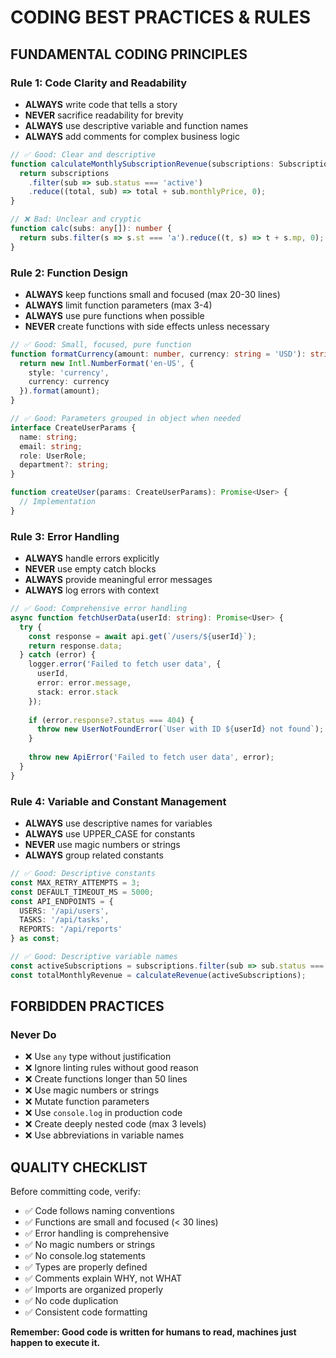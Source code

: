# CODING BEST PRACTICES & RULES

## FUNDAMENTAL CODING PRINCIPLES

### Rule 1: Code Clarity and Readability
- **ALWAYS** write code that tells a story
- **NEVER** sacrifice readability for brevity
- **ALWAYS** use descriptive variable and function names
- **ALWAYS** add comments for complex business logic

```typescript
// ✅ Good: Clear and descriptive
function calculateMonthlySubscriptionRevenue(subscriptions: Subscription[]): number {
  return subscriptions
    .filter(sub => sub.status === 'active')
    .reduce((total, sub) => total + sub.monthlyPrice, 0);
}

// ❌ Bad: Unclear and cryptic
function calc(subs: any[]): number {
  return subs.filter(s => s.st === 'a').reduce((t, s) => t + s.mp, 0);
}
```

### Rule 2: Function Design
- **ALWAYS** keep functions small and focused (max 20-30 lines)
- **ALWAYS** limit function parameters (max 3-4)
- **ALWAYS** use pure functions when possible
- **NEVER** create functions with side effects unless necessary

```typescript
// ✅ Good: Small, focused, pure function
function formatCurrency(amount: number, currency: string = 'USD'): string {
  return new Intl.NumberFormat('en-US', {
    style: 'currency',
    currency: currency
  }).format(amount);
}

// ✅ Good: Parameters grouped in object when needed
interface CreateUserParams {
  name: string;
  email: string;
  role: UserRole;
  department?: string;
}

function createUser(params: CreateUserParams): Promise<User> {
  // Implementation
}
```

### Rule 3: Error Handling
- **ALWAYS** handle errors explicitly
- **NEVER** use empty catch blocks
- **ALWAYS** provide meaningful error messages
- **ALWAYS** log errors with context

```typescript
// ✅ Good: Comprehensive error handling
async function fetchUserData(userId: string): Promise<User> {
  try {
    const response = await api.get(`/users/${userId}`);
    return response.data;
  } catch (error) {
    logger.error('Failed to fetch user data', {
      userId,
      error: error.message,
      stack: error.stack
    });
    
    if (error.response?.status === 404) {
      throw new UserNotFoundError(`User with ID ${userId} not found`);
    }
    
    throw new ApiError('Failed to fetch user data', error);
  }
}
```

### Rule 4: Variable and Constant Management
- **ALWAYS** use descriptive names for variables
- **ALWAYS** use UPPER_CASE for constants
- **NEVER** use magic numbers or strings
- **ALWAYS** group related constants

```typescript
// ✅ Good: Descriptive constants
const MAX_RETRY_ATTEMPTS = 3;
const DEFAULT_TIMEOUT_MS = 5000;
const API_ENDPOINTS = {
  USERS: '/api/users',
  TASKS: '/api/tasks',
  REPORTS: '/api/reports'
} as const;

// ✅ Good: Descriptive variable names
const activeSubscriptions = subscriptions.filter(sub => sub.status === 'active');
const totalMonthlyRevenue = calculateRevenue(activeSubscriptions);
```

## FORBIDDEN PRACTICES

### Never Do
- ❌ Use `any` type without justification
- ❌ Ignore linting rules without good reason
- ❌ Create functions longer than 50 lines
- ❌ Use magic numbers or strings
- ❌ Mutate function parameters
- ❌ Use `console.log` in production code
- ❌ Create deeply nested code (max 3 levels)
- ❌ Use abbreviations in variable names

## QUALITY CHECKLIST

Before committing code, verify:
- ✅ Code follows naming conventions
- ✅ Functions are small and focused (< 30 lines)
- ✅ Error handling is comprehensive
- ✅ No magic numbers or strings
- ✅ No console.log statements
- ✅ Types are properly defined
- ✅ Comments explain WHY, not WHAT
- ✅ Imports are organized properly
- ✅ No code duplication
- ✅ Consistent code formatting

**Remember: Good code is written for humans to read, machines just happen to execute it.**